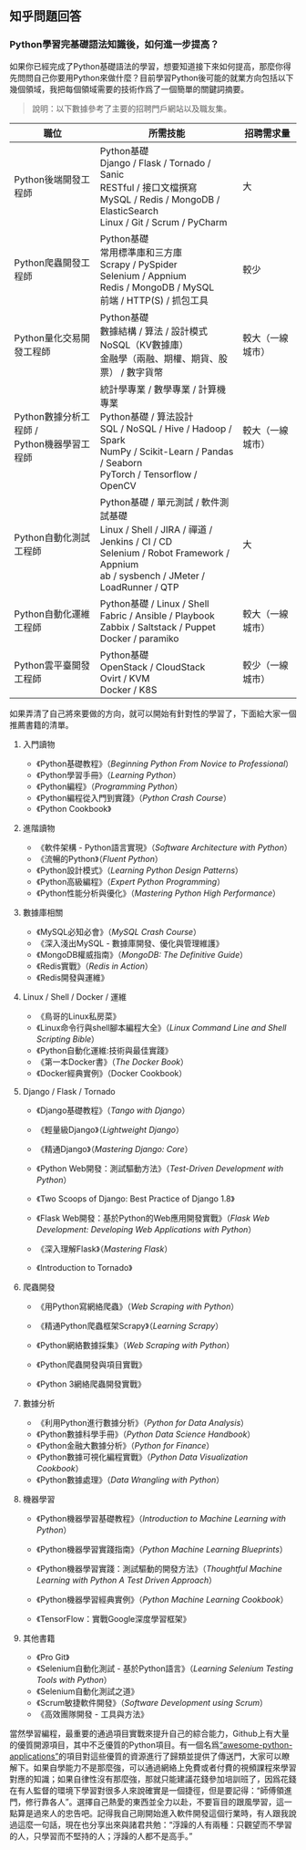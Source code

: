 ## 知乎問題回答

### Python學習完基礎語法知識後，如何進一步提高？

如果你已經完成了Python基礎語法的學習，想要知道接下來如何提高，那麼你得先問問自己你要用Python來做什麼？目前學習Python後可能的就業方向包括以下幾個領域，我把每個領域需要的技術作爲了一個簡單的關鍵詞摘要。

> 說明：以下數據參考了主要的招聘門戶網站以及職友集。

| 職位                                           | 所需技能                                                     | 招聘需求量       |
| ---------------------------------------------- | ------------------------------------------------------------ | ---------------- |
| Python後端開發工程師                           | Python基礎<br>Django / Flask / Tornado / Sanic<br>RESTful / 接口文檔撰寫<br>MySQL / Redis / MongoDB / ElasticSearch<br>Linux / Git / Scrum / PyCharm | 大               |
| Python爬蟲開發工程師                           | Python基礎<br>常用標準庫和三方庫<br>Scrapy / PySpider<br>Selenium / Appnium<br>Redis / MongoDB / MySQL<br>前端 / HTTP(S) / 抓包工具 | 較少             |
| Python量化交易開發工程師                       | Python基礎<br>數據結構 / 算法 / 設計模式<br>NoSQL（KV數據庫）<br>金融學（兩融、期權、期貨、股票） / 數字貨幣 | 較大（一線城市） |
| Python數據分析工程師 /<br>Python機器學習工程師 | 統計學專業 / 數學專業 / 計算機專業<br>Python基礎 / 算法設計<br>SQL / NoSQL / Hive / Hadoop / Spark<br>NumPy / Scikit-Learn / Pandas / Seaborn<br>PyTorch / Tensorflow / OpenCV | 較大（一線城市） |
| Python自動化測試工程師                         | Python基礎 / 單元測試 / 軟件測試基礎<br>Linux / Shell / JIRA / 禪道 / Jenkins / CI / CD<br>Selenium / Robot Framework / Appnium<br>ab / sysbench / JMeter / LoadRunner / QTP | 大               |
| Python自動化運維工程師                         | Python基礎 / Linux / Shell <br>Fabric / Ansible / Playbook<br>Zabbix / Saltstack / Puppet<br>Docker / paramiko | 較大（一線城市） |
| Python雲平臺開發工程師                         | Python基礎<br>OpenStack / CloudStack<br>Ovirt / KVM<br>Docker / K8S | 較少（一線城市） |

如果弄清了自己將來要做的方向，就可以開始有針對性的學習了，下面給大家一個推薦書籍的清單。

1. 入門讀物
   - 《Python基礎教程》（*Beginning Python From Novice to Professional*）
   - 《Python學習手冊》（*Learning Python*）
   - 《Python編程》（*Programming Python*）
   - 《Python編程從入門到實踐》（*Python Crash Course*）
   - 《Python Cookbook》
2. 進階讀物
   - 《軟件架構 - Python語言實現》（*Software Architecture with Python*）
   - 《流暢的Python》（*Fluent Python*）
   - 《Python設計模式》（*Learning Python Design Patterns*）
   - 《Python高級編程》（*Expert Python Programming*）
   - 《Python性能分析與優化》（*Mastering Python High Performance*）
3. 數據庫相關
   - 《MySQL必知必會》（*MySQL Crash Course*）
   - 《深入淺出MySQL - 數據庫開發、優化與管理維護》
   - 《MongoDB權威指南》（*MongoDB: The Definitive Guide*）
   - 《Redis實戰》（*Redis in Action*）
   - 《Redis開發與運維》
4. Linux / Shell / Docker / 運維
   - 《鳥哥的Linux私房菜》
   - 《Linux命令行與shell腳本編程大全》（*Linux Command Line and Shell Scripting Bible*）
   - 《Python自動化運維:技術與最佳實踐》
   - 《第一本Docker書》（*The Docker Book*）
   - 《Docker經典實例》（Docker Cookbook）
5. Django / Flask / Tornado
   - 《Django基礎教程》（*Tango with Django*）

   - 《輕量級Django》（*Lightweight Django*）

   - 《精通Django》（*Mastering Django: Core*）

   - 《Python Web開發：測試驅動方法》（*Test-Driven Development with Python*）
   - 《Two Scoops of Django: Best Practice of Django 1.8》

   - 《Flask Web開發：基於Python的Web應用開發實戰》（*Flask Web Development: Developing Web Applications with Python*）

   - 《深入理解Flask》（*Mastering Flask*）

   - 《Introduction to Tornado》
6. 爬蟲開發

   - 《用Python寫網絡爬蟲》（*Web Scraping with Python*）

   - 《精通Python爬蟲框架Scrapy》（*Learning Scrapy*）

   - 《Python網絡數據採集》（*Web Scraping with Python*）

   - 《Python爬蟲開發與項目實戰》

   - 《Python 3網絡爬蟲開發實戰》
7. 數據分析

   - 《利用Python進行數據分析》（*Python for Data Analysis*）
   - 《Python數據科學手冊》（*Python Data Science Handbook*）
   - 《Python金融大數據分析》（*Python for Finance*）
   - 《Python數據可視化編程實戰》（*Python Data Visualization Cookbook*）
   - 《Python數據處理》（*Data Wrangling with Python*）

8. 機器學習

   - 《Python機器學習基礎教程》（*Introduction to Machine Learning with Python*）

   - 《Python機器學習實踐指南》（*Python Machine Learning Blueprints*）

   - 《Python機器學習實踐：測試驅動的開發方法》（*Thoughtful Machine Learning with Python A Test Driven Approach*）
   - 《Python機器學習經典實例》（*Python Machine Learning Cookbook*）
   - 《TensorFlow：實戰Google深度學習框架》

9. 其他書籍

   - 《Pro Git》
   - 《Selenium自動化測試 - 基於Python語言》（*Learning Selenium Testing Tools with Python*）
   - 《Selenium自動化測試之道》
   - 《Scrum敏捷軟件開發》（*Software Development using Scrum*）
   - 《高效團隊開發 - 工具與方法》

當然學習編程，最重要的通過項目實戰來提升自己的綜合能力，Github上有大量的優質開源項目，其中不乏優質的Python項目。有一個名爲[“awesome-python-applications”](https://github.com/mahmoud/awesome-python-applications)的項目對這些優質的資源進行了歸類並提供了傳送門，大家可以瞭解下。如果自學能力不是那麼強，可以通過網絡上免費或者付費的視頻課程來學習對應的知識；如果自律性沒有那麼強，那就只能建議花錢參加培訓班了，因爲花錢在有人監督的環境下學習對很多人來說確實是一個捷徑，但是要記得：“師傅領進門，修行靠各人”。選擇自己熱愛的東西並全力以赴，不要盲目的跟風學習，這一點算是過來人的忠告吧。記得我自己剛開始進入軟件開發這個行業時，有人跟我說過這麼一句話，現在也分享出來與諸君共勉：“浮躁的人有兩種：只觀望而不學習的人，只學習而不堅持的人；浮躁的人都不是高手。”
